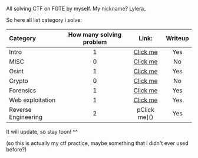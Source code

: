 All solving CTF on FGTE by myself. My nickname? Lylera_

So here all list category i solve:

  | Category | How many solving problem | Link: | Writeup |
  | :------- | :------: | :------: | :------: |
  | Intro | 1 | [Click me]() | Yes |
  | MISC | 0 | [Click me]() | No | 
  | Osint | 1 | [Click me]() | Yes |
  | Crypto | 0 | [Click me]() | No |
  | Forensics | 1 | [Click me]() | Yes |
  | Web exploitation | 1 | [Click me]() | Yes |
  | Reverse Engineering | 2 | pClick me]() | Yes |

  It will update, so stay toon! ^^

  (so this is actually my ctf practice, maybe something that i didn't ever used before?)
